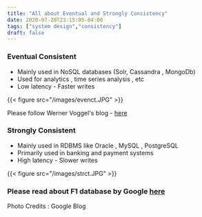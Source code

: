```yaml
---
title: "All about Eventual and Strongly Consistency"
date: 2020-07-28T23:15:05-04:00
tags: ["system design","consistency"]
draft: false
---
```


### Eventual Consistent

- Mainly used in NoSQL databases (Solr, Cassandra , MongoDb)
- Used for analytics  , time series analysis , etc
- Low latency - Faster writes

{{< figure src="/images/evenct.JPG" >}}

Please follow Werner Voggel's blog - [here](https://www.allthingsdistributed.com/2008/12/eventually_consistent.html) 


### Strongly Consistent 

- Mainly used in RDBMS like Oracle , MySQL , PostgreSQL
- Primarily used in banking and payment systems
- High latency - Slower writes

{{< figure src="/images/strct.JPG" >}}


### Please read about F1 database by Google [here](https://research.google/pubs/pub41344/)


Photo Credits : Google Blog
